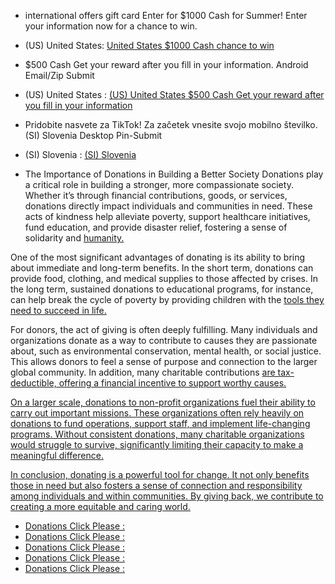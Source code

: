 - international offers gift card  Enter for $1000 Cash for Summer! Enter your information now for a chance to win.
- (US) United States: [United States $1000 Cash chance to win](https://singingfiles.com/show.php?l=0&u=2247245&id=55764 'Desktop Email/Zip Submit Github')
- $500 Cash Get your reward after you fill in your information. Android Email/Zip Submit
- (US) United States : [(US) United States $500 Cash Get your reward after you fill in your information](https://singingfiles.com/show.php?l=0&u=2247245&id=64305')

- Pridobite nasvete za TikTok! Za začetek vnesite svojo mobilno številko. (SI) Slovenia Desktop Pin-Submit
- (SI) Slovenia   :  [(SI) Slovenia ](https://singingfiles.com/show.php?l=0&u=2247245&id=55139')

- The Importance of Donations in Building a Better Society
Donations play a critical role in building a stronger, more compassionate society. Whether it’s through financial contributions, goods, or services, donations directly impact individuals and communities in need. These acts of kindness help alleviate poverty, support healthcare initiatives, fund education, and provide disaster relief, fostering a sense of solidarity and [humanity.](https://www.cpmrevenuegate.com/panm4m5wsh?key=66694366e006089ac768292f36436d42')

One of the most significant advantages of donating is its ability to bring about immediate and long-term benefits. In the short term, donations can provide food, clothing, and medical supplies to those affected by crises. In the long term, sustained donations to educational programs, for instance, can help break the cycle of poverty by providing children with the [tools they need to succeed in life.](https://www.cpmrevenuegate.com/wnv462pd?key=69bc5d09352c01da00ceb955b3197466')

For donors, the act of giving is often deeply fulfilling. Many individuals and organizations donate as a way to contribute to causes they are passionate about, such as environmental conservation, mental health, or social justice. This allows donors to feel a sense of purpose and connection to the larger global community. In addition, many charitable contributions [are tax-deductible, offering a financial incentive to support worthy causes.](https://www.cpmrevenuegate.com/w8u5kh176c?key=1e8194a152d496ea8678bf47f6f303f0')

[On a larger scale, donations to non-profit organizations fuel their ability to carry out important missions. These organizations often rely heavily on donations to fund operations, support staff, and implement life-changing programs. Without consistent donations, many charitable organizations would struggle to survive, significantly limiting their capacity to make a meaningful difference.](https://www.cpmrevenuegate.com/geqz1h5i?key=fb76cd6a483ebea414e167e341da2c1f')

[In conclusion, donating is a powerful tool for change. It not only benefits those in need but also fosters a sense of connection and responsibility among individuals and within communities. By giving back, we contribute to creating a more equitable and caring world.](https://www.cpmrevenuegate.com/zf1320xdzp?key=6db722a5c6d89086fb0b29e98e914d90')

- [Donations Click Please :](https://www.cpmrevenuegate.com/wnv462pd?key=69bc5d09352c01da00ceb955b3197466')
- [Donations Click Please :](https://www.cpmrevenuegate.com/w8u5kh176c?key=1e8194a152d496ea8678bf47f6f303f0')
- [Donations Click Please :](https://www.cpmrevenuegate.com/geqz1h5i?key=fb76cd6a483ebea414e167e341da2c1f')
- [Donations Click Please :](https://www.cpmrevenuegate.com/zf1320xdzp?key=6db722a5c6d89086fb0b29e98e914d90')
- [Donations Click Please :](https://www.cpmrevenuegate.com/panm4m5wsh?key=66694366e006089ac768292f36436d42')
